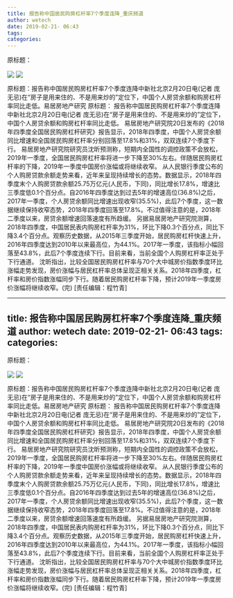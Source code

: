```yaml
---
title: 报告称中国居民购房杠杆率7个季度连降_重庆频道
author: wetech
date: 2019-02-21- 06:43
tags: 
categories: 
---
```

原标题：
<!-- more -->
                
<img align="center" border="0" src="http://p1.ifengimg.com/a/2019_08/75b50a8f14ce534_size80_w540_h359.jpg" />
                
<img align="center" border="0" src="http://p2.ifengimg.com/a/2016/0810/204c433878d5cf9size1_w16_h16.png" />
            
原标题：报告称中国居民购房杠杆率7个季度连降中新社北京2月20日电(记者 庞无忌)在“房子是用来住的、不是用来炒的”定位下，中国个人房贷余额和购房杠杆率同比走低。易居房地产研究
原标题：
报告称中国居民购房杠杆率7个季度连降
中新社北京2月20日电(记者 庞无忌)在“房子是用来住的、不是用来炒的”定位下，中国个人房贷余额和购房杠杆率同比走低。
易居房地产研究院20日发布的《2018年四季度全国居民购房杠杆研究》报告显示，2018年四季度，中国个人房贷余额同比增速和全国居民购房杠杆率分别回落至17.8%和31%，双双连续7个季度下行。
易居房地产研究院研究员沈昕预测称，短期内全国性的调控政策不会放松，2019年一季度，全国居民购房杠杆率将进一步下降至30%左右。伴随居民购房杠杆率的下降，2019年一季度中国房价涨幅或将继续收窄。
从人民银行季度公布的个人购房贷款余额走势来看，近年来呈现持续增长的态势。数据显示，2018年四季度末个人购房贷款余额25.75万亿元(人民币，下同)，同比增长17.8%，增速比三季度低0.1个百分点。自2016年四季度达到过去5年的增速高位(36.8%)之后，2017年一季度，个人房贷余额同比增速出现收窄(35.5%)，此后7个季度，这一数据继续保持收窄态势，2018年四季度回落至17.8%。不过值得注意的是，2018年二季度以来，房贷余额增速回落速度有所趋缓。
另据易居房地产研究院测算，2018年四季度，中国居民表内购房杠杆率为31%，环比下降0.3个百分点，同比下降3.4个百分点。观察历史数据，从2015年三季度开始，居民购房杠杆快速上升，2016年四季度达到2010年以来最高位，为44.1%。2017年一季度，该指标小幅回落至43.8%，此后7个季度连续下行。目前来看，当前全国个人购房杠杆率正处于下行通道。
沈昕指出，比较全国居民购房杠杆率与70个大中城房价指数季度环比涨幅走势发现，房价涨幅与居民杠杆率总体呈现正相关关系。2018年四季度，杠杆率和房价指数涨幅同步下行。随着居民购房杠杆率下降，预计2019年一季度房价涨幅将继续收窄。(完)
[责任编辑：程竹青]
            
---
title: 报告称中国居民购房杠杆率7个季度连降_重庆频道
author: wetech
date: 2019-02-21- 06:43
tags: 
categories: 
---
原标题：
<!-- more -->
                
<img align="center" border="0" src="http://p1.ifengimg.com/a/2019_08/75b50a8f14ce534_size80_w540_h359.jpg" />
                
<img align="center" border="0" src="http://p2.ifengimg.com/a/2016/0810/204c433878d5cf9size1_w16_h16.png" />
            
原标题：报告称中国居民购房杠杆率7个季度连降中新社北京2月20日电(记者 庞无忌)在“房子是用来住的、不是用来炒的”定位下，中国个人房贷余额和购房杠杆率同比走低。易居房地产研究
原标题：
报告称中国居民购房杠杆率7个季度连降
中新社北京2月20日电(记者 庞无忌)在“房子是用来住的、不是用来炒的”定位下，中国个人房贷余额和购房杠杆率同比走低。
易居房地产研究院20日发布的《2018年四季度全国居民购房杠杆研究》报告显示，2018年四季度，中国个人房贷余额同比增速和全国居民购房杠杆率分别回落至17.8%和31%，双双连续7个季度下行。
易居房地产研究院研究员沈昕预测称，短期内全国性的调控政策不会放松，2019年一季度，全国居民购房杠杆率将进一步下降至30%左右。伴随居民购房杠杆率的下降，2019年一季度中国房价涨幅或将继续收窄。
从人民银行季度公布的个人购房贷款余额走势来看，近年来呈现持续增长的态势。数据显示，2018年四季度末个人购房贷款余额25.75万亿元(人民币，下同)，同比增长17.8%，增速比三季度低0.1个百分点。自2016年四季度达到过去5年的增速高位(36.8%)之后，2017年一季度，个人房贷余额同比增速出现收窄(35.5%)，此后7个季度，这一数据继续保持收窄态势，2018年四季度回落至17.8%。不过值得注意的是，2018年二季度以来，房贷余额增速回落速度有所趋缓。
另据易居房地产研究院测算，2018年四季度，中国居民表内购房杠杆率为31%，环比下降0.3个百分点，同比下降3.4个百分点。观察历史数据，从2015年三季度开始，居民购房杠杆快速上升，2016年四季度达到2010年以来最高位，为44.1%。2017年一季度，该指标小幅回落至43.8%，此后7个季度连续下行。目前来看，当前全国个人购房杠杆率正处于下行通道。
沈昕指出，比较全国居民购房杠杆率与70个大中城房价指数季度环比涨幅走势发现，房价涨幅与居民杠杆率总体呈现正相关关系。2018年四季度，杠杆率和房价指数涨幅同步下行。随着居民购房杠杆率下降，预计2019年一季度房价涨幅将继续收窄。(完)
[责任编辑：程竹青]
            
